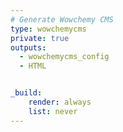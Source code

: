 ```yaml
---
# Generate Wowchemy CMS
type: wowchemycms
private: true
outputs:
  - wowchemycms_config
  - HTML


_build:
    render: always
    list: never
---
```


